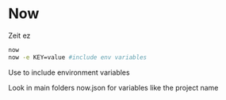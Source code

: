# Now

Zeit ez

```bash
now
now -e KEY=value #include env variables
```

Use to include environment variables

Look in main folders now.json for variables like the project name